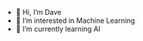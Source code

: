 - 👋 Hi, I’m Dave
- 👀 I’m interested in Machine Learning
- 🌱 I’m currently learning AI

<!---
AlulaDave/AlulaDave is a ✨ special ✨ repository because its `README.md` (this file) appears on your GitHub profile.
You can click the Preview link to take a look at your changes.
--->
